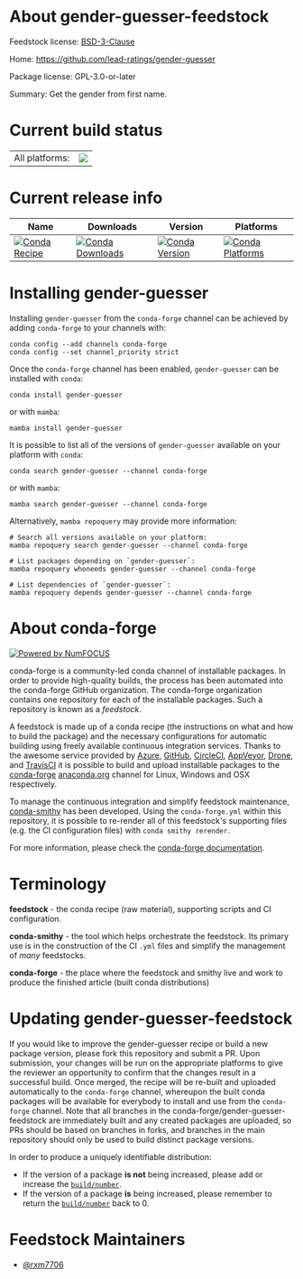 About gender-guesser-feedstock
==============================

Feedstock license: [BSD-3-Clause](https://github.com/conda-forge/gender-guesser-feedstock/blob/main/LICENSE.txt)

Home: https://github.com/lead-ratings/gender-guesser

Package license: GPL-3.0-or-later

Summary: Get the gender from first name.

Current build status
====================


<table><tr><td>All platforms:</td>
    <td>
      <a href="https://dev.azure.com/conda-forge/feedstock-builds/_build/latest?definitionId=21126&branchName=main">
        <img src="https://dev.azure.com/conda-forge/feedstock-builds/_apis/build/status/gender-guesser-feedstock?branchName=main">
      </a>
    </td>
  </tr>
</table>

Current release info
====================

| Name | Downloads | Version | Platforms |
| --- | --- | --- | --- |
| [![Conda Recipe](https://img.shields.io/badge/recipe-gender--guesser-green.svg)](https://anaconda.org/conda-forge/gender-guesser) | [![Conda Downloads](https://img.shields.io/conda/dn/conda-forge/gender-guesser.svg)](https://anaconda.org/conda-forge/gender-guesser) | [![Conda Version](https://img.shields.io/conda/vn/conda-forge/gender-guesser.svg)](https://anaconda.org/conda-forge/gender-guesser) | [![Conda Platforms](https://img.shields.io/conda/pn/conda-forge/gender-guesser.svg)](https://anaconda.org/conda-forge/gender-guesser) |

Installing gender-guesser
=========================

Installing `gender-guesser` from the `conda-forge` channel can be achieved by adding `conda-forge` to your channels with:

```
conda config --add channels conda-forge
conda config --set channel_priority strict
```

Once the `conda-forge` channel has been enabled, `gender-guesser` can be installed with `conda`:

```
conda install gender-guesser
```

or with `mamba`:

```
mamba install gender-guesser
```

It is possible to list all of the versions of `gender-guesser` available on your platform with `conda`:

```
conda search gender-guesser --channel conda-forge
```

or with `mamba`:

```
mamba search gender-guesser --channel conda-forge
```

Alternatively, `mamba repoquery` may provide more information:

```
# Search all versions available on your platform:
mamba repoquery search gender-guesser --channel conda-forge

# List packages depending on `gender-guesser`:
mamba repoquery whoneeds gender-guesser --channel conda-forge

# List dependencies of `gender-guesser`:
mamba repoquery depends gender-guesser --channel conda-forge
```


About conda-forge
=================

[![Powered by
NumFOCUS](https://img.shields.io/badge/powered%20by-NumFOCUS-orange.svg?style=flat&colorA=E1523D&colorB=007D8A)](https://numfocus.org)

conda-forge is a community-led conda channel of installable packages.
In order to provide high-quality builds, the process has been automated into the
conda-forge GitHub organization. The conda-forge organization contains one repository
for each of the installable packages. Such a repository is known as a *feedstock*.

A feedstock is made up of a conda recipe (the instructions on what and how to build
the package) and the necessary configurations for automatic building using freely
available continuous integration services. Thanks to the awesome service provided by
[Azure](https://azure.microsoft.com/en-us/services/devops/), [GitHub](https://github.com/),
[CircleCI](https://circleci.com/), [AppVeyor](https://www.appveyor.com/),
[Drone](https://cloud.drone.io/welcome), and [TravisCI](https://travis-ci.com/)
it is possible to build and upload installable packages to the
[conda-forge](https://anaconda.org/conda-forge) [anaconda.org](https://anaconda.org/)
channel for Linux, Windows and OSX respectively.

To manage the continuous integration and simplify feedstock maintenance,
[conda-smithy](https://github.com/conda-forge/conda-smithy) has been developed.
Using the ``conda-forge.yml`` within this repository, it is possible to re-render all of
this feedstock's supporting files (e.g. the CI configuration files) with ``conda smithy rerender``.

For more information, please check the [conda-forge documentation](https://conda-forge.org/docs/).

Terminology
===========

**feedstock** - the conda recipe (raw material), supporting scripts and CI configuration.

**conda-smithy** - the tool which helps orchestrate the feedstock.
                   Its primary use is in the construction of the CI ``.yml`` files
                   and simplify the management of *many* feedstocks.

**conda-forge** - the place where the feedstock and smithy live and work to
                  produce the finished article (built conda distributions)


Updating gender-guesser-feedstock
=================================

If you would like to improve the gender-guesser recipe or build a new
package version, please fork this repository and submit a PR. Upon submission,
your changes will be run on the appropriate platforms to give the reviewer an
opportunity to confirm that the changes result in a successful build. Once
merged, the recipe will be re-built and uploaded automatically to the
`conda-forge` channel, whereupon the built conda packages will be available for
everybody to install and use from the `conda-forge` channel.
Note that all branches in the conda-forge/gender-guesser-feedstock are
immediately built and any created packages are uploaded, so PRs should be based
on branches in forks, and branches in the main repository should only be used to
build distinct package versions.

In order to produce a uniquely identifiable distribution:
 * If the version of a package **is not** being increased, please add or increase
   the [``build/number``](https://docs.conda.io/projects/conda-build/en/latest/resources/define-metadata.html#build-number-and-string).
 * If the version of a package **is** being increased, please remember to return
   the [``build/number``](https://docs.conda.io/projects/conda-build/en/latest/resources/define-metadata.html#build-number-and-string)
   back to 0.

Feedstock Maintainers
=====================

* [@rxm7706](https://github.com/rxm7706/)

